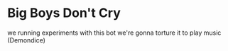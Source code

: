 # Big Boys Don't Cry

we running experiments with this bot we're gonna torture it to play music (Demondice)